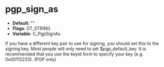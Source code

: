 # pgp_sign_as

- **Default**: ""
- **Flags**: DT_STRING
- **Variable**: C_PgpSignAs

If you have a different key pair to use for signing, you should
set this to the signing key.  Most people will only need to set
$pgp_default_key.  It is recommended that you use the keyid form
to specify your key (e.g. 0x00112233).
(PGP only)

